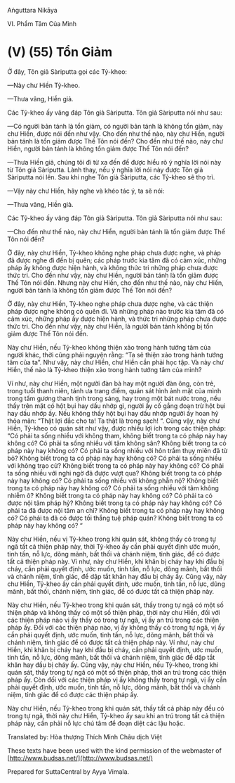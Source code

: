  

Aṅguttara Nikāya

VI. Phẩm Tâm Của Mình

# (V) (55) Tổn Giảm

Ở đây, Tôn giả Sàriputta gọi các Tỷ-kheo:

—Này chư Hiền Tỷ-kheo.

—Thưa vâng, Hiền giả.

Các Tỷ-kheo ấy vâng đáp Tôn giả Sàriputta. Tôn giả Sàriputta nói như sau:

—Có người bản tánh là tổn giảm, có người bản tánh là không tổn giảm, này chư Hiền, được nói đến như vậy. Cho đến như thế nào, này chư Hiền, người bản tánh là tổn giảm được Thế Tôn nói đến? Cho đến như thế nào, này chư Hiền, người bản tánh là không tổn giảm được Thế Tôn nói đến?

—Thưa Hiền giả, chúng tôi đi từ xa đến để được hiểu rõ ý nghĩa lời nói này từ Tôn giả Sàriputta. Lành thay, nếu ý nghĩa lời nói này được Tôn giả Sàriputta nói lên. Sau khi nghe Tôn giả Sàriputta, các Tỷ-kheo sẽ thọ trì.

—Vậy này chư Hiền, hãy nghe và khéo tác ý, ta sẽ nói:

—Thưa vâng, Hiền giả.

Các Tỷ-kheo ấy vâng đáp Tôn giả Sàriputta. Tôn giả Sàriputta nói như sau:

—Cho đến như thế nào, này chư Hiền, người bản tánh là tổn giảm được Thế Tôn nói đến?

Ở đây, này chư Hiền, Tỷ-kheo không nghe pháp chưa được nghe, và pháp đã được nghe đi đến bị quên; các pháp trước kia tâm đã có cảm xúc, những pháp ấy không được hiện hành, và không thức tri những pháp chưa được thức tri. Cho đến như vậy, này chư Hiền, người bản tánh là tổn giảm được Thế Tôn nói đến. Nhưng này chư Hiền, cho đến như thế nào, này chư Hiền, người bản tánh là không tổn giảm được Thế Tôn nói đến?

Ở đây, này chư Hiền, Tỷ-kheo nghe pháp chưa được nghe, và các thiện pháp được nghe không có quên đi. Và những pháp nào trước kia tâm đã có cảm xúc, những pháp ấy được hiện hành, và thức tri những pháp chưa được thức tri. Cho đến như vậy, này chư Hiền, là người bản tánh không bị tổn giảm được Thế Tôn nói đến.

Này chư Hiền, nếu Tỷ-kheo không thiện xảo trong hành tướng tâm của người khác, thời cũng phải nguyện rằng: “Ta sẽ thiện xảo trong hành tướng tâm của ta”. Như vậy, này chư Hiền, chư Hiền cần phải học tập. Và này chư Hiền, thế nào là Tỷ-kheo thiện xảo trong hành tướng tâm của mình?

Ví như, này chư Hiền, một người đàn bà hay một người đàn ông, còn trẻ, trong tuổi thanh niên, tánh ưa trang điểm, quán sát hình ảnh mặt của mình trong tấm gương thanh tịnh trong sáng, hay trong một bát nước trong, nếu thấy trên mặt có hột bụi hay dấu nhớp gì, người ấy cố gắng đoạn trừ hột bụi hay dấu nhớp ấy. Nếu không thấy hột bụi hay dấu nhớp người ấy hoan hỷ thỏa mãn: “Thật lợi đắc cho ta! Ta thật là trong sạch! “. Cũng vậy, này chư Hiền, Tỷ-kheo có quán sát như vậy, được nhiều lợi ích trong các thiện pháp: “Có phải ta sống nhiều với không tham, không biết trong ta có pháp này hay không có? Có phải ta sống nhiều với tâm không sân? Không biết trong ta có pháp này hay không có? Có phải ta sống nhiều với hôn trầm thụy miên đã từ bỏ? Không biết trong ta có pháp này hay không có? Có phải ta sống nhiều với không trạo cử? Không biết trong ta có pháp này hay không có? Có phải ta sống nhiều với nghi ngờ đã được vượt qua? Không biết trong ta có pháp này hay không có? Có phải ta sống nhiều với không phẫn nộ? Không biết trong ta có pháp này hay không có? Có phải ta sống nhiều với tâm không nhiễm ô? Không biết trong ta có pháp này hay không có? Có phải ta có được nội tâm pháp hỷ? Không biết trong ta có pháp này hay không có? Có phải ta đã được nội tâm an chỉ? Không biết trong ta có pháp này hay không có? Có phải ta đã có được tối thắng tuệ pháp quán? Không biết trong ta có pháp này hay không có? “

Này chư Hiền, nếu vị Tỷ-kheo trong khi quán sát, không thấy có trong tự ngã tất cả thiện pháp này, thời Tỷ-kheo ấy cần phải quyết định ước muốn, tinh tấn, nỗ lực, dõng mãnh, bất thối và chánh niệm, tỉnh giác, để có được tất cả thiện pháp này. Ví như, này chư Hiền, khi khăn bị cháy hay khi đầu bị cháy, cần phải quyết định, ước muốn, tinh tấn, nỗ lực, dõng mãnh, bất thối và chánh niệm, tỉnh giác, để dập tắt khăn hay đầu bị cháy ấy. Cũng vậy, này chư Hiền, Tỷ-kheo ấy cần phải quyết định, ước muốn, tinh tấn, nỗ lực, dũng mãnh, bất thối, chánh niệm, tỉnh giác, để có được tất cả thiện pháp này.

Này chư Hiền, nếu Tỷ-kheo trong khi quán sát, thấy trong tự ngã có một số thiện pháp và không thấy có một số thiện pháp, thời này chư Hiền, đối với các thiện pháp nào vị ấy thấy có trong tự ngã, vị ấy an trú trong các thiện pháp ấy. Ðối với các thiện pháp nào, vị ấy không thấy có trong tự ngã, vị ấy cần phải quyết định, ước muốn, tinh tấn, nỗ lực, dõng mãnh, bất thối và chánh niệm, tỉnh giác để có được tất cả thiện pháp này. Ví như, này chư Hiền, khi khăn bị cháy hay khi đầu bị cháy, cần phải quyết định, ước muốn, tinh tấn, nỗ lực, dõng mãnh, bất thối và chánh niệm, tỉnh giác để dập tắt khăn hay đầu bị cháy ấy. Cũng vậy, này chư Hiền, nếu Tỷ-kheo, trong khi quán sát, thấy trong tự ngã có một số thiện pháp, thời an trú trong các thiện pháp ấy. Còn đối với các thiện pháp vị ấy không thấy trong tự ngã, vị ấy cần phải quyết định, ước muốn, tinh tấn, nỗ lực, dõng mãnh, bất thối và chánh niệm, tỉnh giác để có được các thiện pháp ấy.

Này chư Hiền, nếu Tỷ-kheo trong khi quán sát, thấy tất cả pháp này đều có trong tự ngã, thời này chư Hiền, Tỷ-kheo ấy sau khi an trú trong tất cả thiện pháp này, cần phải nỗ lực chú tâm để đoạn diệt các lậu hoặc.

Translated by: Hòa thượng Thích Minh Châu dịch Việt

These texts have been used with the kind permission of the webmaster of [http://www.budsas.net/](http://www.budsas.net/)

Prepared for SuttaCentral by Ayya Vimala.